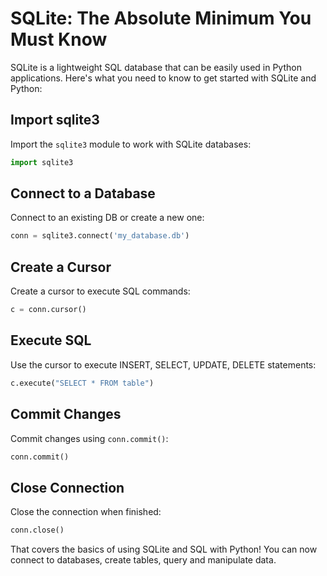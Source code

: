 # SQLite: The Absolute Minimum You Must Know

SQLite is a lightweight SQL database that can be easily used in Python applications. Here's what you need to know to get started with SQLite and Python:

## Import sqlite3

Import the `sqlite3` module to work with SQLite databases:

```python
import sqlite3
```

## Connect to a Database 

Connect to an existing DB or create a new one:

```python
conn = sqlite3.connect('my_database.db')
```

## Create a Cursor

Create a cursor to execute SQL commands:

```python
c = conn.cursor()
``` 

## Execute SQL 

Use the cursor to execute INSERT, SELECT, UPDATE, DELETE statements:

```python
c.execute("SELECT * FROM table")
```

## Commit Changes

Commit changes using `conn.commit()`:

```python
conn.commit()
```

## Close Connection

Close the connection when finished:

```python  
conn.close()
```

That covers the basics of using SQLite and SQL with Python! You can now connect to databases, create tables, query and manipulate data.